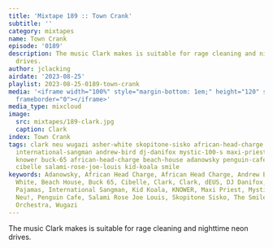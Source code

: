 ```yaml
---
title: 'Mixtape 189 :: Town Crank'
subtitle: ''
category: mixtapes
name: Town Crank
episode: '0189'
description: The music Clark makes is suitable for rage cleaning and nighttime neon
  drives.
author: jclacking
airdate: '2023-08-25'
playlist: 2023-08-25-0189-town-crank
media: '<iframe width="100%" style="margin-bottom: 1em;" height="120" src="https://www.mixcloud.com/widget/iframe/?feed=%2Fthe-lacking-org%2Fysih0v-189-town-crank%2F&hide_artwork=1&hide_cover=1&light=1"
  frameborder="0"></iframe>'
media_type: mixcloud
image:
  src: mixtapes/189-clark.jpg
  caption: Clark
index: Town Crank
tags: clark neu wugazi asher-white skopitone-sisko african-head-charge unknown-mortal-orchestra
  international-sangman andrew-bird dj-danifox mystic-100-s maxi-priest green-pajamas
  knower buck-65 african-head-charge beach-house adanowsky penguin-cafe deus clark
  cibelle salami-rose-joe-louis kid-koala smile
keywords: Adanowsky, African Head Charge, African Head Charge, Andrew Bird, Asher
  White, Beach House, Buck 65, Cibelle, Clark, Clark, dEUS, DJ Danifox, The Green
  Pajamas, International Sangman, Kid Koala, KNOWER, Maxi Priest, Mystic 100&#39;s,
  Neu!, Penguin Cafe, Salami Rose Joe Louis, Skopitone Sisko, The Smile, Unknown Mortal
  Orchestra, Wugazi
---
```

The music Clark makes is suitable for rage cleaning and nighttime neon drives.
